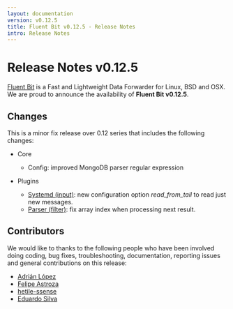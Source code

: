 ```yaml
---
layout: documentation
version: v0.12.5
title: Fluent Bit v0.12.5 - Release Notes
intro: Release Notes
---
```


# Release Notes v0.12.5

[Fluent Bit](http://fluentbit.io) is a Fast and Lightweight Data Forwarder for Linux, BSD and OSX. We are proud to announce the availability of __Fluent Bit v0.12.5__.

## Changes

This is a minor fix release over 0.12 series that includes the following changes:

- Core
  - Config: improved MongoDB parser regular expression

- Plugins
  - [Systemd (input)](http://fluentbit.io/documentation/0.12/input/systemd.html): new configuration option _read\_from\_tail_ to read just new messages.
  - [Parser (filter)](http://fluentbit.io/documentation/0.12/filter/parser.html): fix array index when processing next result.

## Contributors

We would like to thanks to the following people who have been involved doing coding, bug fixes, troubleshooting, documentation, reporting issues and general contributions on this release:

- [Adrián López](https://github.com/adrianlzt)
- [Felipe Astroza](https://github.com/astroza)
- [hetile-ssense](https://github.com/hetile-ssense)
- [Eduardo Silva](https://github.com/edsiper)
